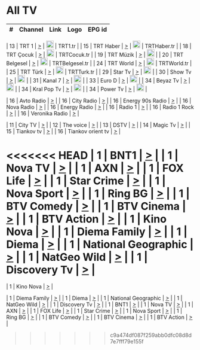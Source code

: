 <h1>All TV</h1>

| #   | Channel        | Link  | Logo | EPG id |
|:---:|:--------------:|:-----:|:----:|:------:|

| 13  | TRT 1            | [>](https://tv-trt1.medya.trt.com.tr/master.m3u8) | <img height="20" src="https://i.imgur.com/j786OLG.png"/> | TRT1.tr |
| 15  | TRT Haber        | [>](https://tv-trthaber.medya.trt.com.tr/master.m3u8) | <img height="20" src="https://i.imgur.com/OVfo8Ab.png"/> | TRTHaber.tr |
| 18  | TRT Çocuk        | [>](https://tv-trtcocuk.medya.trt.com.tr/master.m3u8) | <img height="20" src="https://i.imgur.com/QLFmD6d.png"/> | TRTCocuk.tr |
| 19  | TRT Müzik        | [>](https://tv-trtmuzik.medya.trt.com.tr/master.m3u8) | <img height="20" src="https://i.imgur.com/fIVFCEd.png"/> |
| 20  | TRT Belgesel     | [>](https://tv-trtbelgesel.medya.trt.com.tr/master.m3u8) | <img height="20" src="https://i.imgur.com/MGO87pe.png"/> | TRTBelgesel.tr |
| 24  | TRT World        | [>](https://tv-trtworld.medya.trt.com.tr/master.m3u8) | <img height="20" src="https://i.imgur.com/JEA2xpv.png"/> | TRTWorld.tr |
| 25  | TRT Türk         | [>](https://tv-trtturk.medya.trt.com.tr/master.m3u8) | <img height="20" src="https://i.imgur.com/OSTOQNw.png"/> | TRTTurk.tr |
| 29  | Star Tv   | [>](https://dogus-live.daioncdn.net/startv/startv_360p.m3u8) | <img height="20" src="https://i.imgur.com/IebUZx1.png"/> |
| 30  | Show Tv     | [>](https://ciner-live.daioncdn.net/showtv/showtv.m3u8) | <img height="20" src="https://i.imgur.com/IebUZx1.png"/> |
| 31  | Kanal 7     | [>](https://kanal7-live.daioncdn.net/kanal7/kanal7.m3u8) | <img height="20" src="https://i.imgur.com/IebUZx1.png"/> |
| 33  | Euro D    | [>](https://www.youtube.com/user/KanalD/live) | <img height="20" src="https://i.imgur.com/IebUZx1.png"/> |
| 34  | Beyaz Tv     | [>](https://beyaztv-live.daioncdn.net/beyaztv/beyaztv.m3u8) | <img height="20" src="https://i.imgur.com/IebUZx1.png"/> |
| 34  | Kral Pop Tv     | [>](https://www.youtube.com/watch?v=GuFTuKoXepw) | <img height="20" src="https://i.imgur.com/IebUZx1.png"/> |
| 34  | Power Tv     | [>](https://livetv.powerapp.com.tr/powerTV/powerhd.smil/chunklist.m3u8) | <img height="20" src="https://i.imgur.com/IebUZx1.png"/> |

| 16  | Avto Radio | [>](http://stream.metacast.eu/avtoradio.mp3.m3u) |
| 16  | City Radio | [>](http://stream.metacast.eu/city.aac.m3u) |
| 16  | Energy 90s Radio | [>](http://stream.metacast.eu/energy-90s.m3u) |
| 16  | Nova Radio | [>](http://stream.metacast.eu/nova.aac.m3u) |
| 16  | Energy Radio | [>](http://stream.metacast.eu/nrj.aac.m3u) |
| 16  | Radio 1 | [>](http://stream.metacast.eu/radio1.aac.m3u) |
| 16  | Radio 1 Rock | [>](http://stream.metacast.eu/radio1rock.aac.m3u) |
| 16  | Veronika Radio | [>](http://stream.metacast.eu/veronika.aac.m3u) |

| 11  | City TV | [>](https://tv.city.bg/play/tshls/citytv/index.m3u8) |
| 12  | The voice | [>](https://bss1.neterra.tv/thevoice/thevoice.m3u8) |
| 13  | DSTV | [>](http://46.249.95.140:8081/hls/data.m3u8) |
| 14  | Magic Tv | [>](https://bss1.neterra.tv/magictv/magictv.m3u8) |
| 15  | Tiankov tv | [>](https://streamer103.neterra.tv/tiankov-folk/live.m3u8) |
| 16  | Tiankov orient tv | [>](https://streamer103.neterra.tv/tiankov-orient/live.m3u8) |

<<<<<<< HEAD
| 1 | BNT1 | [>](https://ymkaya.xyz:37764/tv/bnt1/playlist.m3u8?wmsAuthSign=c2VydmVyX3RpbWU9Ny8xNy8yMDI1IDY6NTI6MDYgUE0maGFzaF92YWx1ZT1QKzdKa2hzMURnakF3blBGZDVoaUZnPT0mdmFsaWRtaW51dGVzPTYw) |
| 1 | Nova TV | [>](https://ymkaya.xyz:37764/tv/novatv/playlist.m3u8?wmsAuthSign=c2VydmVyX3RpbWU9Ny8xNy8yMDI1IDY6NTI6MTYgUE0maGFzaF92YWx1ZT1qTDdFRXhPVGZadjAxaVNmWUJPcU5RPT0mdmFsaWRtaW51dGVzPTYw) |
| 1 | AXN | [>](https://ymkaya.xyz:37764/tv/axn/playlist.m3u8?wmsAuthSign=c2VydmVyX3RpbWU9Ny8xNy8yMDI1IDY6NTI6MjYgUE0maGFzaF92YWx1ZT1OYlBpWFEvN2hEd2JTRFFJclpqY01nPT0mdmFsaWRtaW51dGVzPTYw) |
| 1 | FOX Life | [>](https://ymkaya.xyz:37764/tv/foxlife/playlist.m3u8?wmsAuthSign=c2VydmVyX3RpbWU9Ny8xNy8yMDI1IDY6NTI6MzYgUE0maGFzaF92YWx1ZT1Ya3JqbDNlbk5zOGQzWEZHYVE2VldnPT0mdmFsaWRtaW51dGVzPTYw) |
| 1 | Star Crime | [>](https://ymkaya.xyz:37764/tv/foxcrime/playlist.m3u8?wmsAuthSign=c2VydmVyX3RpbWU9Ny8xNy8yMDI1IDY6NTI6NDYgUE0maGFzaF92YWx1ZT01cEl6Y0tBcFNqUUpHRVlkU1lNOHp3PT0mdmFsaWRtaW51dGVzPTYw) |
| 1 | Nova Sport | [>](https://ymkaya.xyz:37764/tv/novasport/playlist.m3u8?wmsAuthSign=c2VydmVyX3RpbWU9Ny8xNy8yMDI1IDY6NTI6NTYgUE0maGFzaF92YWx1ZT1JelVJcFdsLyszcnoxai96YXluVXdnPT0mdmFsaWRtaW51dGVzPTYw) |
| 1 | Ring BG | [>](https://ymkaya.xyz:37764/tv/ringbg/playlist.m3u8?wmsAuthSign=c2VydmVyX3RpbWU9Ny8xNy8yMDI1IDY6NTM6MDUgUE0maGFzaF92YWx1ZT0zTDEzd0M3cU9Zd3pUaEVKWG9CcVJBPT0mdmFsaWRtaW51dGVzPTYw) |
| 1 | BTV Comedy | [>](https://ymkaya.xyz:37764/tv/btvcomedy/playlist.m3u8?wmsAuthSign=c2VydmVyX3RpbWU9Ny8xNy8yMDI1IDY6NTM6MTUgUE0maGFzaF92YWx1ZT1Ea2oxb0xTTmxpYktJNGFDN0tXL0pRPT0mdmFsaWRtaW51dGVzPTYw) |
| 1 | BTV Cinema | [>](https://ymkaya.xyz:37764/tv/btvcinema/playlist.m3u8?wmsAuthSign=c2VydmVyX3RpbWU9Ny8xNy8yMDI1IDY6NTM6MjUgUE0maGFzaF92YWx1ZT0xUnNYWGprZVZUK3lHcVBwelNNQUl3PT0mdmFsaWRtaW51dGVzPTYw) |
| 1 | BTV Action | [>](https://ymkaya.xyz:37764/tv/btvaction/playlist.m3u8?wmsAuthSign=c2VydmVyX3RpbWU9Ny8xNy8yMDI1IDY6NTM6MzQgUE0maGFzaF92YWx1ZT11MzQvUEJTSVpzRmx5aXFMSUhsemt3PT0mdmFsaWRtaW51dGVzPTYw) |
| 1 | Kino Nova | [>](https://ymkaya.xyz:37764/tv/kinonova/playlist.m3u8?wmsAuthSign=c2VydmVyX3RpbWU9Ny8xNy8yMDI1IDY6NTM6NDQgUE0maGFzaF92YWx1ZT1yUm13SHJURzRwSHZDMkZHd0ZNZTZBPT0mdmFsaWRtaW51dGVzPTYw) |
| 1 | Diema Family | [>](https://ymkaya.xyz:37764/tv/diemafamily/playlist.m3u8?wmsAuthSign=c2VydmVyX3RpbWU9Ny8xNy8yMDI1IDY6NTM6NTQgUE0maGFzaF92YWx1ZT1EY1MrRXNWN1hMbzh0OGtnMHFqbXR3PT0mdmFsaWRtaW51dGVzPTYw) |
| 1 | Diema | [>](https://ymkaya.xyz:37764/tv/diema/playlist.m3u8?wmsAuthSign=c2VydmVyX3RpbWU9Ny8xNy8yMDI1IDY6NTQ6MDMgUE0maGFzaF92YWx1ZT1mVVlFMndhb29JWExzMFkyNDJMNGpBPT0mdmFsaWRtaW51dGVzPTYw) |
| 1 | National Geographic | [>](https://ymkaya.xyz:37764/tv/natgeo/playlist.m3u8?wmsAuthSign=c2VydmVyX3RpbWU9Ny8xNy8yMDI1IDY6NTQ6MTMgUE0maGFzaF92YWx1ZT1rc3VFQythMnp1dlBmYisxd1EwUEhRPT0mdmFsaWRtaW51dGVzPTYw) |
| 1 | NatGeo Wild | [>](https://ymkaya.xyz:37764/tv/natgeowild/playlist.m3u8?wmsAuthSign=c2VydmVyX3RpbWU9Ny8xNy8yMDI1IDY6NTQ6MjMgUE0maGFzaF92YWx1ZT1VYkpjcFM0NkdCaFhVSkJvWENMZGZBPT0mdmFsaWRtaW51dGVzPTYw) |
| 1 | Discovery Tv | [>](https://ymkaya.xyz:37764/tv/discovery/playlist.m3u8?wmsAuthSign=c2VydmVyX3RpbWU9Ny8xNy8yMDI1IDY6NTQ6MzIgUE0maGFzaF92YWx1ZT04VzJjRVFRczlENEJnVEsxOHpMaHRRPT0mdmFsaWRtaW51dGVzPTYw) |
=======


| 1 | Kino Nova | [>](https://ymkaya.xyz:11336/tv/kinonova/playlist.m3u8?wmsAuthSign=c2VydmVyX3RpbWU9MS8yLzIwMjUgNDo0MDoyMCBBTSZoYXNoX3ZhbHVlPWlFS1FrWEtMMVRFM3l5YklUWUJQUHc9PSZ2YWxpZG1pbnV0ZXM9NjA=) |

| 1 | Diema Family | [>](https://ymkaya.xyz:11336/tv/diemafamily/playlist.m3u8?wmsAuthSign=c2VydmVyX3RpbWU9MS8yLzIwMjUgNDo0MDozMCBBTSZoYXNoX3ZhbHVlPUVUaTVKTldvZTF5WVVCM0YwL21kaXc9PSZ2YWxpZG1pbnV0ZXM9NjA=) |
| 1 | Diema | [>](https://ymkaya.xyz:11336/tv/diema/playlist.m3u8?wmsAuthSign=c2VydmVyX3RpbWU9MS8yLzIwMjUgNDo0MDo0MCBBTSZoYXNoX3ZhbHVlPVlYMWVJT2NuUjNpUTBsaytEUFFOS2c9PSZ2YWxpZG1pbnV0ZXM9NjA=) |
| 1 | National Geographic | [>](https://ymkaya.xyz:11336/tv/natgeo/playlist.m3u8?wmsAuthSign=c2VydmVyX3RpbWU9MS8yLzIwMjUgNDo0MTo0MSBBTSZoYXNoX3ZhbHVlPTJQTlVmcG5nYWx0M013eUhGRGxnd0E9PSZ2YWxpZG1pbnV0ZXM9NjA=) |
| 1 | NatGeo Wild | [>](https://ymkaya.xyz:11336/tv/natgeowild/playlist.m3u8?wmsAuthSign=c2VydmVyX3RpbWU9MS8yLzIwMjUgNDo0MTo1MSBBTSZoYXNoX3ZhbHVlPVl1OXZaTTliN0hGWEN3eDBYd1duNkE9PSZ2YWxpZG1pbnV0ZXM9NjA=) |
| 1 | Discovery Tv | [>](https://ymkaya.xyz:11336/tv/discovery/playlist.m3u8?wmsAuthSign=c2VydmVyX3RpbWU9MS8yLzIwMjUgNDo0MjowMSBBTSZoYXNoX3ZhbHVlPWtBQmdLNlY2RmQwWElzMVYzSDJyVkE9PSZ2YWxpZG1pbnV0ZXM9NjA=) |
| 1 | BNT1 | [>](https://ymkaya.xyz:11336/tv/bnt1/playlist.m3u8?wmsAuthSign=c2VydmVyX3RpbWU9MS8yLzIwMjUgNDozODozOCBBTSZoYXNoX3ZhbHVlPVVrMVlRQXpJWlhYeUh6ZFVpSC9NMUE9PSZ2YWxpZG1pbnV0ZXM9NjA=) |
| 1 | Nova TV | [>](https://ymkaya.xyz:11336/tv/novatv/playlist.m3u8?wmsAuthSign=c2VydmVyX3RpbWU9MS8yLzIwMjUgNDozODo0OCBBTSZoYXNoX3ZhbHVlPUVxQjh1a0ZzYkVGZU8zZDFGTzdreVE9PSZ2YWxpZG1pbnV0ZXM9NjA=) |
| 1 | AXN | [>](https://ymkaya.xyz:11336/tv/axn/playlist.m3u8?wmsAuthSign=c2VydmVyX3RpbWU9MS8yLzIwMjUgNDozODo1OCBBTSZoYXNoX3ZhbHVlPUpkWStGY1hkNXhaOVpPZ0thQ0FZL3c9PSZ2YWxpZG1pbnV0ZXM9NjA=) |
| 1 | FOX Life | [>](https://ymkaya.xyz:11336/tv/foxlife/playlist.m3u8?wmsAuthSign=c2VydmVyX3RpbWU9MS8yLzIwMjUgNDozOToxMCBBTSZoYXNoX3ZhbHVlPWt1ZDc1T3AzYlZDTjJnSy9TU0xJZlE9PSZ2YWxpZG1pbnV0ZXM9NjA=) |
| 1 | Star Crime | [>](https://ymkaya.xyz:11336/tv/foxcrime/playlist.m3u8?wmsAuthSign=c2VydmVyX3RpbWU9MS8yLzIwMjUgNDozOToyMCBBTSZoYXNoX3ZhbHVlPXIwVU45Nm9FR1l2enNkTG9TanBxbmc9PSZ2YWxpZG1pbnV0ZXM9NjA=) |
| 1 | Nova Sport | [>](https://ymkaya.xyz:11336/tv/novasport/playlist.m3u8?wmsAuthSign=c2VydmVyX3RpbWU9MS8yLzIwMjUgNDozOTozMCBBTSZoYXNoX3ZhbHVlPXlSZ0UxazVaM0xhSmc0NmR4T0c1T2c9PSZ2YWxpZG1pbnV0ZXM9NjA=) |
| 1 | Ring BG | [>](https://ymkaya.xyz:11336/tv/ringbg/playlist.m3u8?wmsAuthSign=c2VydmVyX3RpbWU9MS8yLzIwMjUgNDozOTo0MCBBTSZoYXNoX3ZhbHVlPTR4aUlFNHVUYWN4enY1WkVuOFZma2c9PSZ2YWxpZG1pbnV0ZXM9NjA=) |
| 1 | BTV Comedy | [>](https://ymkaya.xyz:11336/tv/btvcomedy/playlist.m3u8?wmsAuthSign=c2VydmVyX3RpbWU9MS8yLzIwMjUgNDozOTo1MCBBTSZoYXNoX3ZhbHVlPUtrMTJ2RHNTTUU1RFp1ZkVOdXFSK3c9PSZ2YWxpZG1pbnV0ZXM9NjA=) |
| 1 | BTV Cinema | [>](https://ymkaya.xyz:11336/tv/btvcinema/playlist.m3u8?wmsAuthSign=c2VydmVyX3RpbWU9MS8yLzIwMjUgNDozOTo1OSBBTSZoYXNoX3ZhbHVlPTZWcU9FZW56cG1NM1lrYy8xNE5NeHc9PSZ2YWxpZG1pbnV0ZXM9NjA=) |
| 1 | BTV Action | [>](https://ymkaya.xyz:11336/tv/btvaction/playlist.m3u8?wmsAuthSign=c2VydmVyX3RpbWU9MS8yLzIwMjUgNDo0MDoxMCBBTSZoYXNoX3ZhbHVlPUlDd0ErRkZVWThyMVZwR3c2REdGZ3c9PSZ2YWxpZG1pbnV0ZXM9NjA=) |
>>>>>>> c9a474df087f259abb0dfc08d8d7e7fff79e155f

